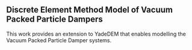 ## Discrete Element Method Model of Vacuum Packed Particle Dampers

This work provides an extension to YadeDEM that enables modelling the Vacuum Packed Particle Damper systems.
